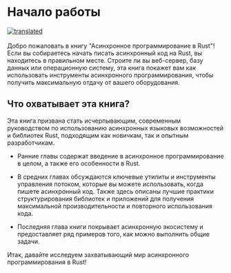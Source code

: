# Начало работы

[![translated](https://gitlocalize.com/repo/5511/ru/badge.svg)](https://gitlocalize.com/repo/5511/ru?utm_source=badge)<br/><br/>Добро пожаловать в книгу "Асинхронное программирование в Rust"! Если вы собираетесь начать писать асинхронный код на Rust, вы находитесь в правильном месте. Строите ли вы веб-сервер, базу данных или операционную систему, эта книга покажет вам как использовать инструменты асинхронного программирования, чтобы получить максимальную отдачу от вашего оборудования.

## Что охватывает эта книга?

Эта книга призвана стать исчерпывающим, современным
руководством по использованию асинхронных языковых
возможностей и библиотек Rust, подходящим как новичкам, так и
опытным разработчикам.

- Ранние главы содержат введение в асинхронное программирование в целом, а также его особенности в Rust.

- В средних главах обсуждаются ключевые утилиты и инструменты
    управления потоком, которые вы можете использовать, когда
    пишете асинхронный код. Также здесь описаны лучшие практики
    структурирования библиотек и приложений для получения
    максимальной производительности и повторного использования кода.

- Последняя глава книги покрывает асинхронную экосистему и
    предоставляет ряд примеров того, как можно выполнить общие
    задачи.

Итак, давайте исследуем захватывающий мир асинхронного
программирования в Rust!
